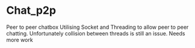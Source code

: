 # Chat_p2p

Peer to peer chatbox
Utilising Socket and Threading to allow peer to peer chatting. 
Unfortunately collision between threads is still an issue.
Needs more work
